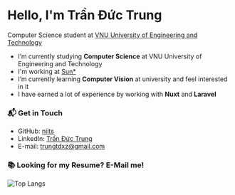 # Hello, I'm Trần Đức Trung

Computer Science student at [VNU University of Engineering and Technology](https://uet.vnu.edu.vn/)

- I’m currently studying **Computer Science** at VNU University of Engineering and Technology
- I'm working at [Sun*](https://sun-asterisk.vn/)
- I’m currently learning **Computer Vision** at university and feel interested in it
- I have earned a lot of experience by working with **Nuxt** and **Laravel**

### 📬 Get in Touch
- GitHub: [niits](https://github.com/niits)
- LinkedIn: [Trần Đức Trung](https://www.linkedin.com/in/niits/)
- E-mail: trungtdxz@gmail.com

### 📚 Looking for my Resume? E-Mail me!

![Top Langs](https://github-readme-stats.vercel.app/api/top-langs/?username=niits&layout=compact&hide=css,html)

